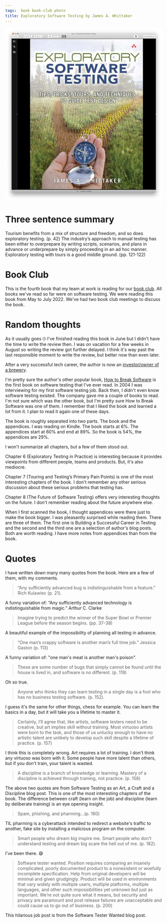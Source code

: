 ```yaml
---
tags:  book book-club photo
title: Exploratory Software Testing by James A. Whittaker
---
```

![Exploratory Software Testing](assets/exploratory-software-testing.png "Exploratory Software Testing")

# Three sentence summary

Tourism benefits from a mix of structure and freedom, and so does exploratory testing. (p. 42)
The industry’s approach to manual testing has been either to overprepare by writing scripts, scenarios, and plans in advance or underprepare by simply proceeding in an ad hoc manner. Exploratory testing with tours is a good middle ground. (pp. 121-122)

# Book Club

This is the fourth book that my team at work is reading for our [book club](tags/book-club). All books we've read so far were on software testing. We were reading this book from May to July 2022. We've had two book club meetings to discuss the book.

# Random thoughts

As it usually goes 🙄 I've finished reading this book in June but I didn't have the time to write the review then. I was on vacation for a few weeks in August so writing the review got further delayed. I think it's way past the last responsible moment to write the review, but better now than even later.

After a very successful tech career, the author is now an [investor/owner of a brewery](https://www.linkedin.com/in/docjamesw/).

I'm pretty sure the author's other popular book, [How to Break Software](https://www.goodreads.com/book/show/2114066.How_to_Break_Software) is the first book on software testing that I've ever read. In 2004 I was interviewing for my first software testing job. Back then, I didn't even know software testing existed. The company gave me a couple of books to read. I'm not sure which was the other book, but I'm pretty sure How to Break Software was one of them. I remember that I liked the book and learned a lot from it. I plan to read it again one of these days.

The book is roughly separated into two parts. The book and the appendices. I was reading on Kindle. The book starts at 6%. The appendices start at 60% and end at 89%. So the book is 54%, the appendices are 29%.

I won't summarize all chapters, but a few of them stood out.

Chapter 6 (Exploratory Testing in Practice) is interesting because it provides viewpoints from different people, teams and products. But, it's also mediocre.

Chapter 7 (Touring and Testing’s Primary Pain Points) is one of the most interesting chapters of the book. I don't remember any other serious discussion about these serious problems that testing has.

Chapter 8 (The Future of Software Testing) offers very interesting thoughts on the future. I don't remember reading about the future anywhere else.

When I first scanned the book, I thought appendices were there just to make the book bigger. I was pleasantly surprised while reading them. There are three of them. The first one is Building a Successful Career in Testing and the second and the third one are a selection of author's blog posts. Both are worth reading. I have more notes from appendices than from the book.

# Quotes

I have written down many many quotes from the book. Here are a few of them, with my comments.

> “Any sufficiently advanced bug is indistinguishable from a feature.” Rich Kulawiec (p. 21).

A funny variation of:  “Any sufficiently advanced technology is indistinguishable from magic.” Arthur C. Clarke

> Imagine trying to predict the winner of the Super Bowl or Premier League before the season begins. (pp. 37-38)

A beautiful example of the impossibility of planning all testing in advance.

> “One man’s crappy software is another man’s full time job.” Jessica Gaston (p. 113)

A funny variation of: "one man's meat is another man's poison".

> These are some number of bugs that simply cannot be found until the house is lived in, and software is no different. (p. 119)

Oh so true.

> Anyone who thinks they can learn testing in a single day is a fool who has no business testing software. (p. 152).

I guess it's the same for other things, chess for example. You can learn the basics in a day, but it will take you a lifetime to master it.

> Certainly, I’ll agree that, like artists, software testers need to be creative, but art implies skill without training. Most virtuoso artists were born to the task, and those of us unlucky enough to have no artistic talent are unlikely to develop such skill despite a lifetime of practice. (p. 157)

I think this is completely wrong. Art requires a lot of training. I don't think any virtuoso was born with it. Some people have more talent than others, but if you don't train, your talent is wasted.

> A discipline is a branch of knowledge or learning. Mastery of a discipline is achieved through training, not practice. (p. 158)

The above two quotes are from Software Testing as an Art, a Craft and a Discipline blog post. This is one of the most interesting chapters of the book. The difference between craft (learn on the job) and discipline (learn by deliberate training) is an eye opening insight.

> Spam, phishing, and pharming...(p. 160)

TIL pharming is a cyberattack intended to redirect a website's traffic to another, fake site by installing a malicious program on the computer.

> Smart people who dream big inspire me. Smart people who don’t understand testing and dream big scare the hell out of me. (p. 182).

I've been there. 😅

> Software tester wanted. Position requires comparing an insanely complicated, poorly documented product to a nonexistent or woefully incomplete specification. Help from original developers will be minimal and given grudgingly. Product will be used in environments that vary widely with multiple users, multiple platforms, multiple languages, and other such impossibilities yet unknown but just as important. We’re not quite sure what it means, but security and privacy are paramount and post release failures are unacceptable and could cause us to go out of business. (p. 200)

This hilarious job post is from the Software Tester Wanted blog post.
